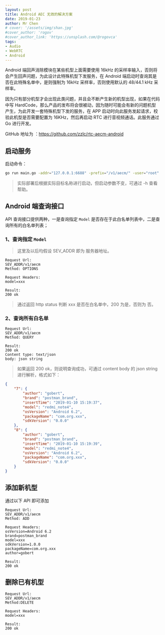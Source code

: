 ```yaml
---
layout: post
title: Android AEC 无效的解决方案
date: 2019-01-23
author: Mr Chen
# cover: '/assets/img/shan.jpg'
#cover_author: 'rogov'
#cover_author_link: 'https://unsplash.com/@rogovca'
tags: 
- Audio
- WebRTC
- Android
---
```



Android 端回声消除模块在某些机型上面需要使用 16kHz 的采样率输入，否则将会产生回声问题，为此设计此特殊机型下发服务，在 Android 端启动时查询其是否在此特殊名单中，是则强制为 16kHz 采样率，否则使用默认的 48/44.1 kHz 采样率。

因为只有部分机型才会出现此类问题，并且会不断产生新的机型出现，如果在代码中写 HardCode，那么产品的发布将会很被动，因为随时可能会有新的问题机型产生，为此开发一套特殊机型下发的服务，在 APP 启动时向此服务发起请求，校验此机型是否需要配置为 16KHz，然后再启动 RTC 进行音视频通话。此服务通过 Go 进行开发。

GitHub 地址为 ：https://github.com/zzlc/rtc-aecm-android

<!--more-->

## 启动服务

启动命令：

~~~bash
go run main.go -addr="127.0.0.1:6688" -prefix="/v1/aecm/" -user="root" -password="123456"
~~~

> 实际部署后根据实际目标名称进行启动，但启动参数不变，可通过 -h 查看帮助。

## Android 端查询接口

API 查询接口提供两种，一是查询指定 `Model` 是否存在于此白名单列表中，二是查询所有的白名单列表；

### 1、查询指定 `Model`

> 这里及以后均假设 SEV_ADDR 即为 服务器地址。

~~~
Request Url:
SEV_ADDR/v1/aecm
Method: OPTIONS

Request Headers:
model=xxx

Result:
200 ok
~~~


> 通过返回 http status 判断 xxx 是否在白名单中，200 为是，否则为 否。

### 2、查询所有白名单

~~~
Request Url:
SEV_ADDR/v1/aecm
Method: QUERY

Result:
200 ok
Content type: text/json
body: json string
~~~

> 如果返回 200 ok，则说明查询成功，可通过 content body 的 json string 进行解析，格式如下：

~~~json
{
    "7": {
        "author": "gobert",
        "brand": "postman_brand",
        "insertTime": "2019-01-10 15:19:37",
        "model": "redmi_note4",
        "osVersion": "Android 6.2",
        "packageName": "com.org.xxx",
        "sdkVersion": "0.0.0"
    },
    "8": {
        "author": "gobert",
        "brand": "postman_brand",
        "insertTime": "2019-01-10 15:19:39",
        "model": "redmi_note4",
        "osVersion": "Android 6.2",
        "packageName": "com.org.xxx",
        "sdkVersion": "0.0.0"
    }
}
~~~


## 添加新机型

通过以下 API 即可添加

~~~
Request Url:
SEV_ADDR/v1/aecm
Method: ADD

Request Headers:
osVersion=Android 6.2
brand=postman_brand
model=xxx
sdkVersion=1.0.0
packageName=com.org.xxx
author=gobert

Result:
200 ok
~~~


## 删除已有机型

~~~
Request Url:
SEV_ADDR/v1/aecm
Method:DELETE

Request Headers:
model=xxx

Result:
200 ok
~~~

